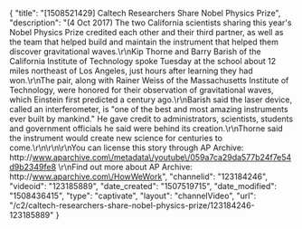 {
    "title": "[1508521429] Caltech Researchers Share Nobel Physics Prize",
    "description": "(4 Oct 2017) The two California scientists sharing this year's Nobel Physics Prize credited each other and their third partner, as well as the team that helped build and maintain the instrument that helped them discover gravitational waves.\r\nKip Thorne and Barry Barish of the California Institute of Technology spoke Tuesday at the school about 12 miles northeast of Los Angeles, just hours after learning they had won.\r\nThe pair, along with Rainer Weiss of the Massachusetts Institute of Technology, were honored for their observation of gravitational waves, which Einstein first predicted a century ago.\r\nBarish said the laser device, called an interferometer, is \"one of the best and most amazing instruments ever built by mankind.\" He gave credit to administrators, scientists, students and government officials he said were behind its creation.\r\nThorne said the instrument would create new science for centuries to come.\r\n\r\n\r\nYou can license this story through AP Archive: http:\/\/www.aparchive.com\/metadata\/youtube\/059a7ca29da577b24f7e54d9b2349fe8 \r\nFind out more about AP Archive: http:\/\/www.aparchive.com\/HowWeWork",
    "channelid": "123184246",
    "videoid": "123185889",
    "date_created": "1507519715",
    "date_modified": "1508436415",
    "type": "captivate",
    "layout": "channelVideo",
    "url": "\/c2\/caltech-researchers-share-nobel-physics-prize\/123184246-123185889"
}